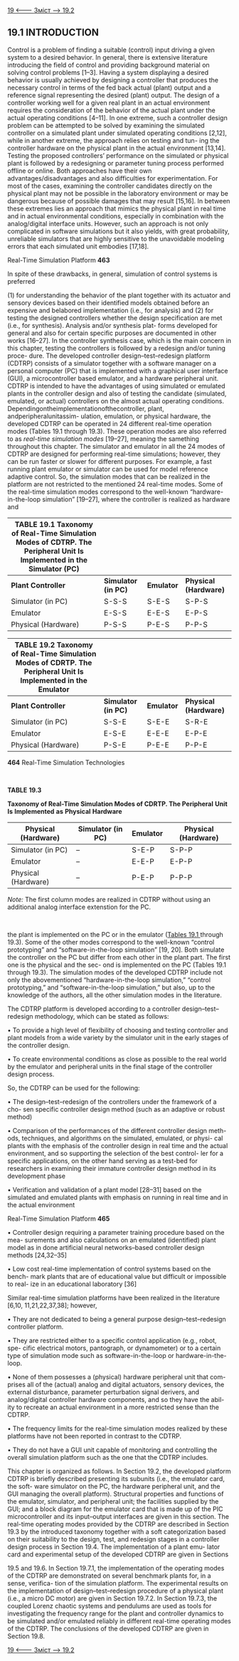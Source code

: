 [19 <--- ](19.md) [   Зміст   ](README.md) [--> 19.2](19_2.md)

## 19.1 INTRODUCTION

Control is a problem of finding a suitable (control) input driving a given system to a desired behavior. In general, there is extensive literature introducing the field of control and providing background material on solving control problems [1–3]. Having a system displaying a desired behavior is usually achieved by designing a controller that produces the necessary control in terms of the fed back actual (plant) output and a reference signal representing the desired (plant) output. The design of a controller working well for a given real plant in an actual environment requires the consideration of the behavior of the actual plant under the actual operating conditions [4–11]. In one extreme, such a controller design problem can be attempted to be solved by examining the simulated controller on a simulated plant under simulated operating conditions [2,12], while in another extreme, the approach relies on testing and tun- ing the controller hardware on the physical plant in the actual environment [13,14]. Testing the proposed controllers’ performance on the simulated or physical plant is followed by a redesigning or parameter tuning process performed offline or online. Both approaches have their own advantages/disadvantages and also difficulties for experimentation. For most of the cases, examining the controller candidates directly on the physical plant may not be possible in the laboratory environment or may be dangerous because of possible damages that may result [15,16]. In between these extremes lies an approach that mimics the physical plant in real time and in actual environmental conditions, especially in combination with the analog/digital interface units. However, such an approach is not only complicated in software simulations but it also yields, with great probability, unreliable simulators that are highly sensitive to the unavoidable modeling errors that each simulated unit embodies [17,18].



Real-Time Simulation Platform                                 **463**

In spite of these drawbacks, in general, simulation of control systems is preferred

(1) for understanding the behavior of the plant together with its actuator and sensory devices based on their identified models obtained before an expensive and belabored implementation (i.e., for analysis) and (2) for testing the designed controllers whether the design specification are met (i.e., for synthesis). Analysis and/or synthesis plat- forms developed for general and also for certain specific purposes are documented in other works [16–27]. In the controller synthesis case, which is the main concern in this chapter, testing the controllers is followed by a redesign and/or tuning proce- dure. The developed controller design–test–redesign platform (CDTRP) consists of a simulator together with a software manager on a personal computer (PC) that is implemented with a graphical user interface (GUI), a microcontroller based emulator, and a hardware peripheral unit. CDTRP is intended to have the advantages of using simulated or emulated plants in the controller design and also of testing the candidate (simulated, emulated, or actual) controllers on the almost actual operating conditions. Dependingontheimplementationofthecontroller, plant, andperipheralunitassim- ulation, emulation, or physical hardware, the developed CDTRP can be operated in 24 different real-time operation modes (Tables 19.1 through 19.3). These operation modes are also referred to as *real-time simulation modes* [19–27], meaning the samething throughout this chapter. The simulator and emulator in all the 24 modes of CDTRP are designed for performing real-time simulations; however, they can be run faster or slower for different purposes. For example, a fast running plant emulator or simulator can be used for model reference adaptive control. So, the simulation modes that can be realized in the platform are not restricted to the mentioned 24 real-time modes. Some of the real-time simulation modes correspond to the well-known “hardware- in-the-loop simulation” [19–27], where the controller is realized as hardware and

 

 

| **TABLE** **19.1**  **Taxonomy  of Real-Time Simulation Modes of CDTRP. The Peripheral** **Unit  Is Implemented in the Simulator (PC)** |                               |              |                         |
| ------------------------------------------------------------ | ----------------------------- | ------------ | ----------------------- |
| **Plant** **Controller**                                     | **Simulator** **(in** **PC)** | **Emulator** | **Physical (Hardware)** |
| Simulator (in  PC)                                           | S-S-S                         | S-E-S        | S-P-S                   |
| Emulator                                                     | E-S-S                         | E-E-S        | E-P-S                   |
| Physical (Hardware)                                          | P-S-S                         | P-E-S        | P-P-S                   |

 

| **TABLE** **19.2**  **Taxonomy of Real-Time  Simulation Modes of CDRTP. The Peripheral** **Unit Is Implemented in the Emulator** |                               |              |                         |
| ------------------------------------------------------------ | ----------------------------- | ------------ | ----------------------- |
| **Plant** **Controller**                                     | **Simulator** **(in** **PC)** | **Emulator** | **Physical (Hardware)** |
| Simulator (in  PC)                                           | S-S-E                         | S-E-E        | S-R-E                   |
| Emulator                                                     | E-S-E                         | E-E-E        | E-P-E                   |
| Physical (Hardware)                                          | P-S-E                         | P-E-E        | P-P-E                   |



**464**                                       Real-Time Simulation Technologies

​     

**TABLE** **19.3**

**Taxonomy of Real-Time Simulation Modes of CDRTP. The Peripheral** **Unit** **Is** **Implemented** **as** **Physical** **Hardware**

 

| **Physical** **(Hardware)** | **Simulator** **(in** **PC)** | **Emulator** | **Physical**  **(Hardware)** |
| --------------------------- | ----------------------------- | ------------ | ---------------------------- |
| Simulator (in  PC)          | –                             | S-E-P        | S-P-P                        |
| Emulator                    | –                             | E-E-P        | E-P-P                        |
| Physical (Hardware)         | –                             | P-E-P        | P-P-P                        |

*Note:* The first column modes are realized in CDTRP without using an additional analog interface extenstion for the PC.

​           

 

 

the plant is implemented on the PC or in the emulator ([Tables 19.1 ](#_bookmark101)through 19.3). Some of the other modes correspond to the well-known “control prototyping” and “software-in-the-loop simulation” [19, 20]. Both simulate the controller on the PC but differ from each other in the plant part. The first one is the physical and the sec- ond is implemented on the PC (Tables 19.1 through 19.3). The simulation modes of the developed CDTRP include not only the abovementioned “hardware-in-the-loop simulation,” “control prototyping,” and “software-in-the-loop simulation,” but also, up to the knowledge of the authors, all the other simulation modes in the literature.

The CDTRP platform is developed according to a controller design–test–redesign methodology, which can be stated as follows:

 

•   To provide a high level of flexibility of choosing and testing controller and plant models from a wide variety by the simulator unit in the early stages of the controller design.

•   To create environmental conditions as close as possible to the real world by the emulator and peripheral units in the final stage of the controller design process.

 

So, the CDTRP can be used for the following:

 

•   The design–test–redesign of the controllers under the framework of a cho- sen specific controller design method (such as an adaptive or robust method)

•   Comparison of the performances of the different controller design meth- ods, techniques, and algorithms on the simulated, emulated, or physi- cal plants with the emphasis of the controller design in real time and the actual environment, and so supporting the selection of the best control- ler for a specific applications, on the other hand serving as a test-bed for researchers in examining their immature controller design method in its development phase

•   Verification and validation of a plant model [28–31] based on the simulated and emulated plants with emphasis on running in real time and in the actual environment



Real-Time Simulation Platform                                 **465**

 

•   Controller design requiring a parameter training procedure based on the mea- surements and also calculations on an emulated (identified) plant model as in done artificial neural networks–based controller design methods [24,32–35]

•   Low cost real-time implementation of control systems based on the bench- mark plants that are of educational value but difficult or impossible to real- ize in an educational laboratory [36]

 

Similar real-time simulation platforms have been realized in the literature [6,10, 11,21,22,37,38]; however,

 

•   They are not dedicated to being a general purpose design–test–redesign controller platform.

•   They are restricted either to a specific control application (e.g., robot, spe- cific electrical motors, pantograph, or dynamometer) or to a certain type of simulation mode such as software-in-the-loop or hardware-in-the-loop.

•   None of them possesses a (physical) hardware peripheral unit that com- prises all of the (actual) analog and digital actuators, sensory devices, the external disturbance, parameter perturbation signal derivers, and analog/digital controller hardware components, and so they have the abil- ity to recreate an actual environment in a more restricted sense than the CDTRP.

•   The frequency limits for the real-time simulation modes realized by these platforms have not been reported in contrast to the CDTRP.

•   They do not have a GUI unit capable of monitoring and controlling the overall simulation platform such as the one that the CDTRP includes.

 

This chapter is organized as follows. In Section 19.2, the developed platform CDTRP is briefly described presenting its subunits (i.e., the emulator card, the soft- ware simulator on the PC, the hardware peripheral unit, and the GUI managing the overall platform). Structural properties and functions of the emulator, simulator, and peripheral unit; the facilities supplied by the GUI; and a block diagram for the emulator card that is made up of the PIC microcontroller and its input–output interfaces are given in this section. The real-time operating modes provided by the CDTRP are described in Section 19.3 by the introduced taxonomy together with a soft categorization based on their suitability to the design, test, and redesign stages in a controller design process in Section 19.4. The implementation of a plant emu- lator card and experimental setup of the developed CDTRP are given in Sections

19.5 and 19.6. In Section 19.7.1, the implementation of the operating modes of the CDTRP are demonstrated on several benchmark plants for, in a sense, verifica- tion of the simulation platform. The experimental results on the implementation of design–test–redesign procedure of a physical plant (i.e., a micro DC motor) are given in Section 19.7.2. In Section 19.7.3, the coupled Lorenz chaotic systems and pendulums are used as tools for investigating the frequency range for the plant and controller dynamics to be simulated and/or emulated reliably in different real-time operating modes of the CDTRP. The conclusions of the developed CDTRP are given in Section 19.8.

[19 <--- ](19.md) [   Зміст   ](README.md) [--> 19.2](19_2.md)